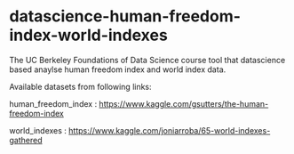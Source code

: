 # datascience-human-freedom-index-world-indexes

The UC Berkeley Foundations of Data Science course tool that datascience based anaylse human freedom index and world index data.

Available datasets from following links:

human_freedom_index : https://www.kaggle.com/gsutters/the-human-freedom-index

world_indexes : https://www.kaggle.com/joniarroba/65-world-indexes-gathered
